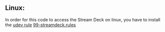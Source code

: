 Linux:
------
In order for this code to access the Stream Deck on linux, you have to install the [udev rule](https://wiki.archlinux.org/index.php/udev) [99-streamdeck.rules](https://github.com/MichaelBrunn3r/PStreamDeck/blob/master/99-streamdeck.rules)
